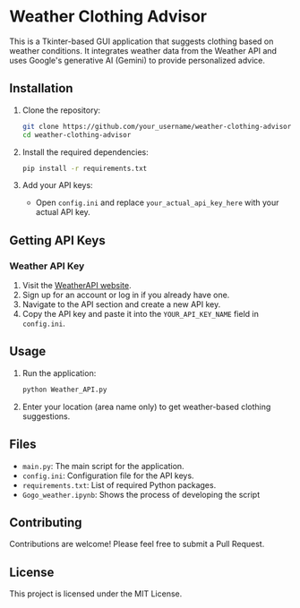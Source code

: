 # Weather Clothing Advisor

This is a Tkinter-based GUI application that suggests clothing based on weather conditions. It integrates weather data from the Weather API and uses Google's generative AI (Gemini) to provide personalized advice.

## Installation

1. Clone the repository:
    ```bash
    git clone https://github.com/your_username/weather-clothing-advisor.git
    cd weather-clothing-advisor
    ```

2. Install the required dependencies:
    ```bash
    pip install -r requirements.txt
    ```

3. Add your API keys:
    - Open `config.ini` and replace `your_actual_api_key_here` with your actual API key.

## Getting API Keys

### Weather API Key

1. Visit the [WeatherAPI website](https://www.weatherapi.com/).
2. Sign up for an account or log in if you already have one.
3. Navigate to the API section and create a new API key.
4. Copy the API key and paste it into the `YOUR_API_KEY_NAME` field in `config.ini`.

## Usage

1. Run the application:
    ```bash
    python Weather_API.py
    ```

2. Enter your location (area name only) to get weather-based clothing suggestions.


## Files

- `main.py`: The main script for the application.
- `config.ini`: Configuration file for the API keys.
- `requirements.txt`: List of required Python packages.
- `Gogo_weather.ipynb`: Shows the process of developing the script

## Contributing

Contributions are welcome! Please feel free to submit a Pull Request.

## License

This project is licensed under the MIT License.
